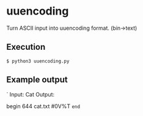 # uuencoding
Turn ASCII input into uuencoding format. (bin->text)

## Execution

`
$ python3 uuencoding.py
`

## Example output

`
Input: Cat
Output:

begin 644 cat.txt
#0V%T
`
end
`


